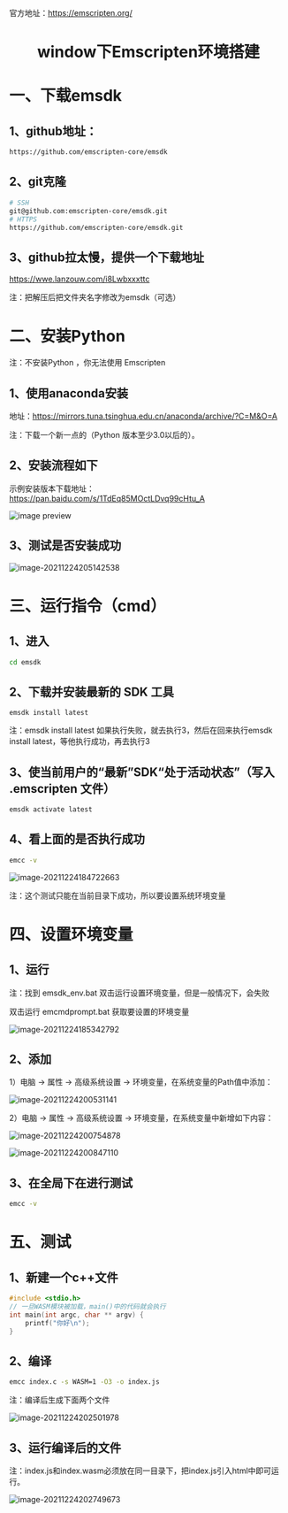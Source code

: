 官方地址：https://emscripten.org/

<h1 style="text-align: center;">window下Emscripten环境搭建</h1>

# 一、下载emsdk

## 1、github地址：

```bash
https://github.com/emscripten-core/emsdk
```

## 2、git克隆

```bash
# SSH
git@github.com:emscripten-core/emsdk.git
# HTTPS
https://github.com/emscripten-core/emsdk.git
```

## 3、github拉太慢，提供一个下载地址

https://wwe.lanzouw.com/i8Lwbxxxttc

注：把解压后把文件夹名字修改为emsdk（可选）

# 二、安装Python 

注：不安装Python ，你无法使用 Emscripten

## 1、使用anaconda安装

地址：https://mirrors.tuna.tsinghua.edu.cn/anaconda/archive/?C=M&O=A

注：下载一个新一点的（Python 版本至少3.0以后的）。

## 2、安装流程如下

示例安装版本下载地址：https://pan.baidu.com/s/1TdEq85MOctLDvq99cHtu_A

 ![image preview](https://cdn.jsdelivr.net/gh/Not-have/picture/202203272341679.png)

## 3、测试是否安装成功

 ![image-20211224205142538](https://cdn.jsdelivr.net/gh/Not-have/picture/202203272341107.png)

# 三、运行指令（cmd）

## 1、进入

```bash
cd emsdk
```

## 2、下载并安装最新的 SDK 工具

```ba
emsdk install latest
```

注：emsdk install latest 如果执行失败，就去执行3，然后在回来执行emsdk install latest，等他执行成功，再去执行3

## 3、使当前用户的“最新”SDK“处于活动状态”（写入 .emscripten 文件）

```bash
emsdk activate latest
```

## 4、看上面的是否执行成功

```bash
emcc -v
```

 ![image-20211224184722663](https://cdn.jsdelivr.net/gh/Not-have/picture/202203272343188.png)

注：这个测试只能在当前目录下成功，所以要设置系统环境变量

# 四、设置环境变量

## 1、运行

注：找到 emsdk_env.bat 双击运行设置环境变量，但是一般情况下，会失败

双击运行 emcmdprompt.bat 获取要设置的环境变量

 ![image-20211224185342792](https://cdn.jsdelivr.net/gh/Not-have/picture/202203272343155.png)

## 2、添加

1）电脑 -> 属性 -> 高级系统设置 -> 环境变量，在系统变量的Path值中添加：

 ![image-20211224200531141](https://cdn.jsdelivr.net/gh/Not-have/picture/202203272343367.png)

2）电脑 -> 属性 -> 高级系统设置 -> 环境变量，在系统变量中新增如下内容：

 ![image-20211224200754878](https://cdn.jsdelivr.net/gh/Not-have/picture/202203272343878.png)

 ![image-20211224200847110](https://cdn.jsdelivr.net/gh/Not-have/picture/202203272343796.png)

## 3、在全局下在进行测试

```bash
emcc -v
```

# 五、测试

## 1、新建一个c++文件

```c++
#include <stdio.h>
// 一旦WASM模块被加载，main()中的代码就会执行
int main(int argc, char ** argv) {
    printf("你好\n");
}
```

## 2、编译

```bash
emcc index.c -s WASM=1 -O3 -o index.js
```

注：编译后生成下面两个文件

 ![image-20211224202501978](https://cdn.jsdelivr.net/gh/Not-have/picture/202203272344159.png)

## 3、运行编译后的文件

注：index.js和index.wasm必须放在同一目录下，把index.js引入html中即可运行。

![image-20211224202749673](https://cdn.jsdelivr.net/gh/Not-have/picture/202203272344985.png)

